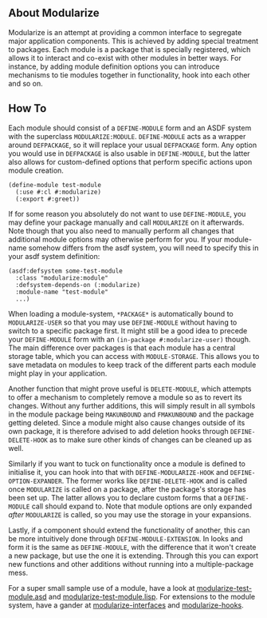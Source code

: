 About Modularize
----------------
Modularize is an attempt at providing a common interface to segregate major application components. This is achieved by adding special treatment to packages. Each module is a package that is specially registered, which allows it to interact and co-exist with other modules in better ways. For instance, by adding module definition options you can introduce mechanisms to tie modules together in functionality, hook into each other and so on.

How To
------
Each module should consist of a `DEFINE-MODULE` form and an ASDF system with the superclass `MODULARIZE:MODULE`. `DEFINE-MODULE` acts as a wrapper around `DEFPACKAGE`, so it will replace your usual `DEFPACKAGE` form. Any option you would use in `DEFPACKAGE` is also usable in `DEFINE-MODULE`, but the latter also allows for custom-defined options that perform specific actions upon module creation.

```
(define-module test-module
  (:use #:cl #:modularize)
  (:export #:greet))
```

If for some reason you absolutely do not want to use `DEFINE-MODULE`, you may define your package manually and call `MODULARIZE` on it afterwards. Note though that you also need to manually perform all changes that additional module options may otherwise perform for you. If your module-name somehow differs from the asdf system, you will need to specify this in your asdf system definition:

```
(asdf:defsystem some-test-module
  :class "modularize:module"
  :defsystem-depends-on (:modularize)
  :module-name "test-module"
  ...)
```

When loading a module-system, `*PACKAGE*` is automatically bound to `MODULARIZE-USER` so that you may use `DEFINE-MODULE` without having to switch to a specific package first. It might still be a good idea to precede your `DEFINE-MODULE` form with an `(in-package #:modularize-user)` though. The main difference over packages is that each module has a central storage table, which you can access with `MODULE-STORAGE`. This allows you to save metadata on modules to keep track of the different parts each module might play in your application.

Another function that might prove useful is `DELETE-MODULE`, which attempts to offer a mechanism to completely remove a module so as to revert its changes. Without any further additions, this will simply result in all symbols in the module package being `MAKUNBOUND` and `FMAKUNBOUND` and the package getting deleted. Since a module might also cause changes outside of its own package, it is therefore advised to add deletion hooks through `DEFINE-DELETE-HOOK` as to make sure other kinds of changes can be cleaned up as well.

Similarly if you want to tuck on functionality once a module is defined to initialise it, you can hook into that with `DEFINE-MODULARIZE-HOOK` and `DEFINE-OPTION-EXPANDER`. The former works like `DEFINE-DELETE-HOOK` and is called once `MODULARIZE` is called on a package, after the package's storage has been set up. The latter allows you to declare custom forms that a `DEFINE-MODULE` call should expand to. Note that module options are only expanded _after_ `MODULARIZE` is called, so you may use the storage in your expansions.

Lastly, if a component should extend the functionality of another, this can be more intuitively done through `DEFINE-MODULE-EXTENSION`. In looks and form it is the same as `DEFINE-MODULE`, with the difference that it won't create a new package, but use the one it is extending. Through this you can export new functions and other additions without running into a multiple-package mess.

For a super small sample use of a module, have a look at [modularize-test-module.asd](https://github.com/Shinmera/modularize/blob/master/modularize-test-module.asd) and [modularize-test-module.lisp](https://github.com/Shinmera/modularize/blob/master/modularize-test-module.lisp). For extensions to the module system, have a gander at [modularize-interfaces](https://github.com/Shinmera/modularize-interfaces) and [modularize-hooks](https://github.com/Shinmera/modularize-hooks).
